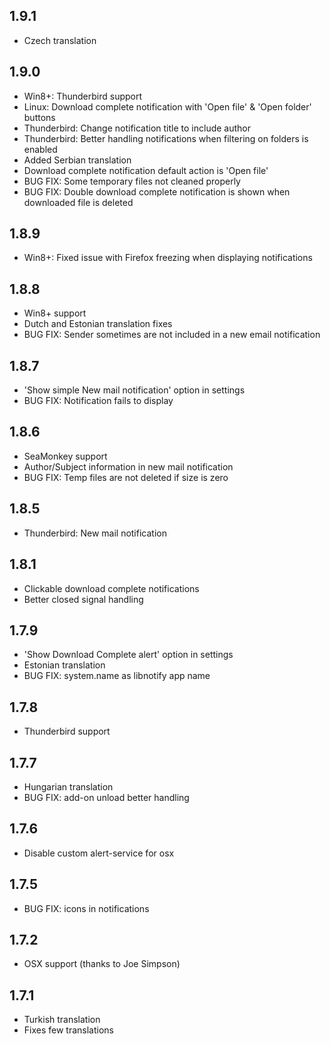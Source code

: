 ## 1.9.1
  - Czech translation

## 1.9.0
  - Win8+: Thunderbird support
  - Linux: Download complete notification with 'Open file' & 'Open folder' buttons
  - Thunderbird: Change notification title to include author
  - Thunderbird: Better handling notifications when filtering on folders is enabled
  - Added Serbian translation
  - Download complete notification default action is 'Open file'
  - BUG FIX: Some temporary files not cleaned properly
  - BUG FIX: Double download complete notification is shown when downloaded file is deleted

## 1.8.9
  - Win8+: Fixed issue with Firefox freezing when displaying notifications

## 1.8.8
  - Win8+ support
  - Dutch and Estonian translation fixes
  - BUG FIX: Sender sometimes are not included in a new email notification

## 1.8.7
  - 'Show simple New mail notification' option in settings
  - BUG FIX: Notification fails to display

## 1.8.6
  - SeaMonkey support
  - Author/Subject information in new mail notification
  - BUG FIX: Temp files are not deleted if size is zero

## 1.8.5
  - Thunderbird: New mail notification

## 1.8.1
  - Clickable download complete notifications
  - Better closed signal handling

## 1.7.9
  - 'Show Download Complete alert' option in settings
  - Estonian translation
  - BUG FIX: system.name as libnotify app name

## 1.7.8
  - Thunderbird support

## 1.7.7
  - Hungarian translation
  - BUG FIX: add-on unload better handling

## 1.7.6
  - Disable custom alert-service for osx

## 1.7.5
  - BUG FIX: icons in notifications

## 1.7.2
  - OSX support (thanks to Joe Simpson)

## 1.7.1
  - Turkish translation
  - Fixes few translations
